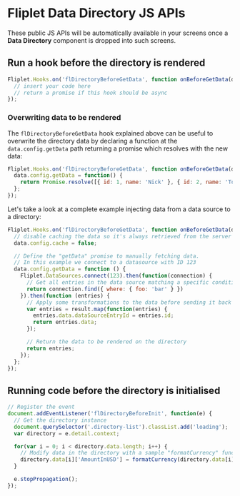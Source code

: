 # Fliplet Data Directory JS APIs

These public JS APIs will be automatically available in your screens once a **Data Directory** component is dropped into such screens.

## Run a hook before the directory is rendered

```js
Fliplet.Hooks.on('flDirectoryBeforeGetData', function onBeforeGetData(data) {
  // insert your code here
  // return a promise if this hook should be async
});
```

### Overwriting data to be rendered

The  `flDirectoryBeforeGetData` hook explained above can be useful to overwrite the directory data by declaring a function at the `data.config.getData` path returning a promise which resolves with the new data:

```js
Fliplet.Hooks.on('flDirectoryBeforeGetData', function onBeforeGetData(data) {
  data.config.getData = function() {
    return Promise.resolve([{ id: 1, name: 'Nick' }, { id: 2, name: 'Tony' }]);
  };
});
```

Let's take a look at a complete example injecting data from a data source to a directory:

```js
Fliplet.Hooks.on('flDirectoryBeforeGetData', function onBeforeGetData(data) {
  // disable caching the data so it's always retrieved from the server
  data.config.cache = false;

  // Define the "getData" promise to manually fetching data. 
  // In this example we connect to a datasource with ID 123
  data.config.getData = function () {
    Fliplet.DataSources.connect(123).then(function(connection) {
      // Get all entries in the data source matching a specific condition
      return connection.find({ where: { foo: 'bar' } })
    }).then(function (entries) {
      // Apply some transformations to the data before sending it back to the directory
      var entries = result.map(function(entries) {
        entries.data.dataSourceEntryId = entries.id;
        return entries.data;
      });

      // Return the data to be rendered on the directory
      return entries;
    });
  };
});
```

## Running code before the directory is initialised

```js
// Register the event
document.addEventListener('flDirectoryBeforeInit', function(e) {
  // Get the directory instance
  document.querySelector('.directory-list').classList.add('loading');
  var directory = e.detail.context;

  for(var i = 0; i < directory.data.length; i++) {
    // Modify data in the directory with a sample "formatCurrency" function we have defined elsewhere
    directory.data[i]['AmountInUSD'] = formatCurrency(directory.data[i]['AmountInUSD'], '$');
  }

  e.stopPropagation();
});
```